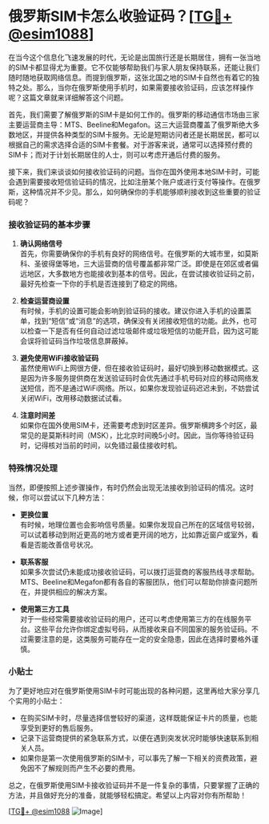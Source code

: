 # 俄罗斯SIM卡怎么收验证码？[[TG💪+ @esim1088](https://t.me/s/esim1088)]

在当今这个信息化飞速发展的时代，无论是出国旅行还是长期居住，拥有一张当地的SIM卡都显得尤为重要。它不仅能够帮助我们与家人朋友保持联系，还能让我们随时随地获取网络信息。而提到俄罗斯，这张北国之地的SIM卡自然也有着它的独特之处。那么，当你在俄罗斯使用手机时，如果需要接收验证码，应该怎样操作呢？这篇文章就来详细解答这个问题。

首先，我们需要了解俄罗斯的SIM卡是如何工作的。俄罗斯的移动通信市场由三家主要运营商主导：MTS、Beeline和Megafon。这三大运营商覆盖了俄罗斯绝大多数地区，并提供各种类型的SIM卡服务。无论是短期访问者还是长期居民，都可以根据自己的需求选择合适的SIM卡套餐。对于游客来说，通常可以选择预付费的SIM卡；而对于计划长期居住的人士，则可以考虑开通后付费的服务。

接下来，我们来谈谈如何接收验证码的问题。当你在国外使用本地SIM卡时，可能会遇到需要接收短信验证码的情况，比如注册某个账户或进行支付等操作。在俄罗斯，这种情况并不少见。那么，如何确保你的手机能够顺利接收到这些重要的验证码呢？

### 接收验证码的基本步骤

1. **确认网络信号**  
   首先，你需要确保你的手机有良好的网络信号。在俄罗斯的大城市里，如莫斯科、圣彼得堡等地，三大运营商的信号覆盖都非常广泛。即使是在郊区或者偏远地区，大多数地方也能接收到基本的信号。因此，在尝试接收验证码之前，最好先检查一下你的手机是否连接到了稳定的网络。

2. **检查运营商设置**  
   有时候，手机的设置可能会影响到验证码的接收。建议你进入手机的设置菜单，找到“短信”或“消息”的选项，确保没有关闭接收短信的功能。此外，也可以检查一下是否有任何自动过滤垃圾邮件或垃圾短信的功能开启，因为这可能会误将验证码当作垃圾信息屏蔽掉。

3. **避免使用WiFi接收验证码**  
   虽然使用WiFi上网很方便，但在接收验证码时，最好切换到移动数据模式。这是因为许多服务提供商在发送验证码时会优先通过手机号码对应的移动网络发送短信，而不是通过WiFi网络。所以，如果你发现验证码迟迟未到，不妨尝试关闭WiFi，改用移动数据试试看。

4. **注意时间差**  
   如果你在国外使用SIM卡，还需要考虑到时区差异。俄罗斯横跨多个时区，最常见的是莫斯科时间（MSK），比北京时间晚5小时。因此，当你等待验证码时，记得核对当前的时间，以免错过最佳接收时机。

### 特殊情况处理

当然，即便按照上述步骤操作，有时仍然会出现无法接收到验证码的情况。这时候，你可以尝试以下几种方法：

- **更换位置**  
  有时候，地理位置也会影响信号质量。如果你发现自己所在的区域信号较弱，可以试着移动到附近更高的地方或者更开阔的地方，比如靠近窗户或室外，看看是否能改善信号状况。

- **联系客服**  
  如果多次尝试仍未能成功接收验证码，可以拨打运营商的客服热线寻求帮助。MTS、Beeline和Megafon都有各自的客服团队，他们可以帮助你排查问题所在，并提供相应的解决方案。

- **使用第三方工具**  
  对于一些经常需要接收验证码的用户，还可以考虑使用第三方的在线服务平台。这些平台允许你绑定虚拟号码，从而接收来自不同国家的服务验证码。不过需要注意的是，这类服务可能存在一定的安全隐患，因此在选择时要格外谨慎。

### 小贴士

为了更好地应对在俄罗斯使用SIM卡时可能出现的各种问题，这里再给大家分享几个实用的小贴士：

- 在购买SIM卡时，尽量选择信誉较好的渠道，这样既能保证卡片的质量，也能享受到更好的售后服务。
- 记录下运营商提供的紧急联系方式，以便在遇到突发状况时能够快速联系到相关人员。
- 如果你是第一次使用俄罗斯的SIM卡，可以事先了解一下相关的资费政策，避免因不了解规则而产生不必要的费用。

总之，在俄罗斯使用SIM卡接收验证码并不是一件复杂的事情，只要掌握了正确的方法，并且做好充分的准备，就能够轻松搞定。希望以上内容对你有所帮助！

[[TG💪+ @esim1088](https://t.me/s/esim1088) ![Image](https://i.postimg.cc/4NQfJmqS/Snipaste-2025-05-13-00-14-12.png)]